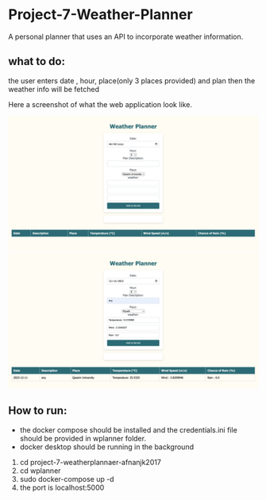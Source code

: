 # Project-7-Weather-Planner

A personal planner that uses an API to incorporate weather information. 

## what to do:
the user enters date , hour, place(only 3 places provided) and plan 
then the weather info will be fetched


Here a screenshot of what the web application look
like.

![Image Alt Text](img/image1.png)
![Image Alt Text](img/image2.png)



## How to run:
* the docker compose should be installed and the credentials.ini file should be provided in wplanner folder. 
*  docker desktop should be running in the background
1. cd project-7-weatherplannaer-afnanjk2017
2. cd wplanner 
3. sudo docker-compose up -d
4. the port is localhost:5000
  

